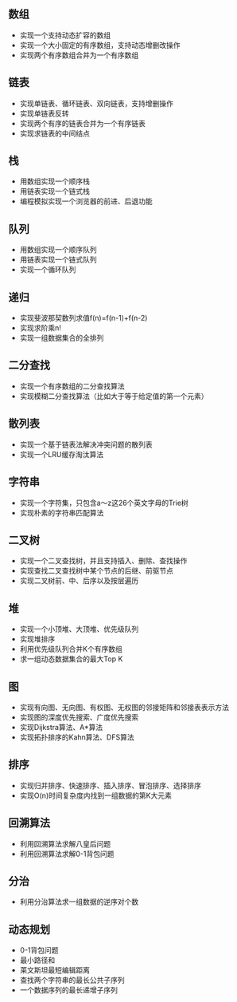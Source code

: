 ## 数组
- 实现一个支持动态扩容的数组
- 实现一个大小固定的有序数组，支持动态增删改操作
- 实现两个有序数组合并为一个有序数组


## 链表
- 实现单链表、循环链表、双向链表，支持增删操作
- 实现单链表反转
- 实现两个有序的链表合并为一个有序链表
- 实现求链表的中间结点


## 栈
- 用数组实现一个顺序栈
- 用链表实现一个链式栈
- 编程模拟实现一个浏览器的前进、后退功能


## 队列
- 用数组实现一个顺序队列
- 用链表实现一个链式队列
- 实现一个循环队列


## 递归
- 实现斐波那契数列求值f(n)=f(n-1)+f(n-2)
- 实现求阶乘n!
- 实现一组数据集合的全排列


## 二分查找
- 实现一个有序数组的二分查找算法
- 实现模糊二分查找算法（比如大于等于给定值的第一个元素）


## 散列表
- 实现一个基于链表法解决冲突问题的散列表
- 实现一个LRU缓存淘汰算法


## 字符串
- 实现一个字符集，只包含a～z这26个英文字母的Trie树
- 实现朴素的字符串匹配算法


## 二叉树
- 实现一个二叉查找树，并且支持插入、删除、查找操作
- 实现查找二叉查找树中某个节点的后继、前驱节点
- 实现二叉树前、中、后序以及按层遍历


## 堆
- 实现一个小顶堆、大顶堆、优先级队列
- 实现堆排序
- 利用优先级队列合并K个有序数组
- 求一组动态数据集合的最大Top K


## 图
- 实现有向图、无向图、有权图、无权图的邻接矩阵和邻接表表示方法
- 实现图的深度优先搜索、广度优先搜索
- 实现Dijkstra算法、A*算法
- 实现拓扑排序的Kahn算法、DFS算法


## 排序
- 实现归并排序、快速排序、插入排序、冒泡排序、选择排序
- 实现O(n)时间复杂度内找到一组数据的第K大元素

## 回溯算法
- 利用回溯算法求解八皇后问题
- 利用回溯算法求解0-1背包问题


## 分治
- 利用分治算法求一组数据的逆序对个数


## 动态规划
- 0-1背包问题
- 最小路径和
- 莱文斯坦最短编辑距离
- 查找两个字符串的最长公共子序列
- 一个数据序列的最长递增子序列

